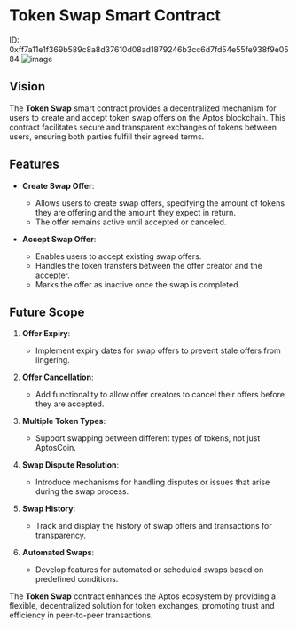 # Token Swap Smart Contract

ID: 0xff7a11e1f369b589c8a8d37610d08ad1879246b3cc6d7fd54e55fe938f9e0584
![image](https://github.com/user-attachments/assets/afa0e82e-e453-47b5-8367-c4ac8b21a7fd)

## Vision

The **Token Swap** smart contract provides a decentralized mechanism for users to create and accept token swap offers on the Aptos blockchain. This contract facilitates secure and transparent exchanges of tokens between users, ensuring both parties fulfill their agreed terms.

## Features

- **Create Swap Offer**:

  - Allows users to create swap offers, specifying the amount of tokens they are offering and the amount they expect in return.
  - The offer remains active until accepted or canceled.

- **Accept Swap Offer**:
  - Enables users to accept existing swap offers.
  - Handles the token transfers between the offer creator and the accepter.
  - Marks the offer as inactive once the swap is completed.

## Future Scope

1. **Offer Expiry**:

   - Implement expiry dates for swap offers to prevent stale offers from lingering.

2. **Offer Cancellation**:

   - Add functionality to allow offer creators to cancel their offers before they are accepted.

3. **Multiple Token Types**:

   - Support swapping between different types of tokens, not just AptosCoin.

4. **Swap Dispute Resolution**:

   - Introduce mechanisms for handling disputes or issues that arise during the swap process.

5. **Swap History**:

   - Track and display the history of swap offers and transactions for transparency.

6. **Automated Swaps**:
   - Develop features for automated or scheduled swaps based on predefined conditions.

The **Token Swap** contract enhances the Aptos ecosystem by providing a flexible, decentralized solution for token exchanges, promoting trust and efficiency in peer-to-peer transactions.
